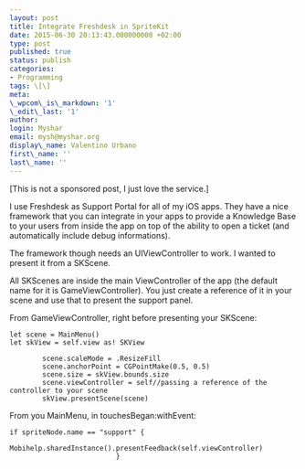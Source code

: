 ```yaml
---
layout: post
title: Integrate Freshdesk in SpriteKit
date: 2015-06-30 20:13:43.000000000 +02:00
type: post
published: true
status: publish
categories:
- Programming
tags: \[\]
meta:
\_wpcom\_is\_markdown: '1'
\_edit\_last: '1'
author:
login: Myshar
email: mysh@myshar.org
display\_name: Valentino Urbano
first\_name: ''
last\_name: ''
---
```


\[This is not a sponsored post, I just love the service.\]

I use Freshdesk as Support Portal for all of my iOS apps. They have a nice framework that you can integrate in your apps to provide a Knowledge Base to your users from inside the app on top of the ability to open a ticket (and automatically include debug informations).

The framework though needs an UIViewController to work. I wanted to present it from a SKScene.

All SKScenes are inside the main ViewController of the app (the default name for it is GameViewController). You just create a reference of it in your scene and use that to present the support panel.

From GameViewController, right before presenting your SKScene:

    
    let scene = MainMenu()
    let skView = self.view as! SKView
    
            scene.scaleMode = .ResizeFill
            scene.anchorPoint = CGPointMake(0.5, 0.5)
            scene.size = skView.bounds.size
            scene.viewController = self//passing a reference of the controller to your scene
            skView.presentScene(scene)
    

From you MainMenu, in touchesBegan:withEvent:

    
    if spriteNode.name == "support" {
                                  Mobihelp.sharedInstance().presentFeedback(self.viewController)
                              }